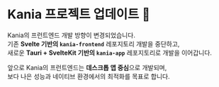 # Kania 프로젝트 업데이트 🚀

Kania의 프런트엔드 개발 방향이 변경되었습니다.  
기존 **Svelte 기반의 `kania-frontend`** 레포지토리 개발을 중단하고,  
새로운 **Tauri + SvelteKit 기반의 `kania-app`** 레포지토리로 개발을 이어갑니다.

앞으로 Kania의 프런트엔드는 **데스크톱 앱 중심**으로 개발되며,  
보다 나은 성능과 네이티브 환경에서의 최적화를 목표로 합니다.
